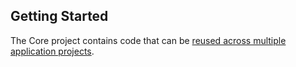 ﻿## Getting Started

The Core project contains code that can
be [reused across multiple application projects](https://docs.microsoft.com/dotnet/standard/net-standard#net-5-and-net-standard).
